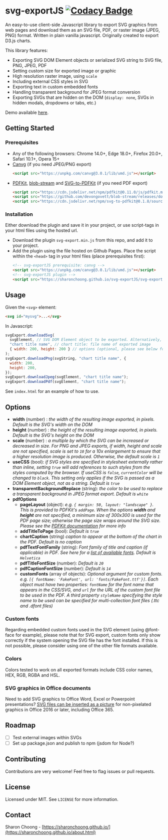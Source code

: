 # svg-exportJS [![Codacy Badge](https://api.codacy.com/project/badge/Grade/a2677830f9d2432d8061a8151e03fd23)](https://app.codacy.com/gh/sharonchoong/svg-exportJS?utm_source=github.com&utm_medium=referral&utm_content=sharonchoong/svg-exportJS&utm_campaign=Badge_Grade)

An easy-to-use client-side Javascript library to export SVG graphics from web pages and download them as an SVG file, PDF, or raster image (JPEG, PNG) format. Written in plain vanilla javascript. Originally created to export D3.js charts.

This library features:

- Exporting SVG DOM Element objects or serialized SVG string to SVG file, PNG, JPEG, PDF
- Setting custom size for exported image or graphic
- High resolution raster image, using `scale`
- Including external CSS styles in SVG
- Exporting text in custom embedded fonts
- Handling transparent background for JPEG format conversion
- Exporting SVGs that are hidden on the DOM (`display: none`, SVGs in hidden modals, dropdowns or tabs, etc.) 

Demo available [here](https://sharonchoong.github.io/svg-exportJS/index.html).

## Getting Started

### Prerequisites

- Any of the following browsers: Chrome 14.0+, Edge 18.0+, Firefox 20.0+, Safari 10.1+, Opera 15+
- [Canvg](https://github.com/canvg/canvg) (if you need JPEG/PNG export)
  ```html
  <script src="https://unpkg.com/canvg@3.0.1/lib/umd.js"></script>
  ```
- [PDFKit](https://github.com/foliojs/pdfkit), [blob-stream](https://github.com/devongovett/blob-stream) and [SVG-to-PDFKit](https://github.com/alafr/SVG-to-PDFKit) (if you need PDF export)
  ```html
  <script src="https://cdn.jsdelivr.net/npm/pdfkit@0.11.0/js/pdfkit.min.js"></script>
  <script src="https://github.com/devongovett/blob-stream/releases/download/v0.1.3/blob-stream.js"></script>
  <script src="https://cdn.jsdelivr.net/npm/svg-to-pdfkit@0.1.8/source.min.js"></script>
  ```

### Installation

Either download the plugin and save it in your project, or use script-tags in your html files using the hosted url.

- Download the plugin `svg-export.min.js` from this repo, and add it to your project.
- Add the plugin using the file hosted on Github Pages. Place the script within the `<head>` tag in your html files (place prerequisites first):
  ```html
  <!-- svg-exportJS prerequisite: canvg -->
  <script src="https://unpkg.com/canvg@3.0.1/lib/umd.js"></script>
  <!-- svg-exportJS plugin -->
  <script src="https://sharonchoong.github.io/svg-exportJS/svg-export.min.js"></script>
  ```

## Usage

Given the `<svg>` element:

```html
<svg id="mysvg">...</svg>
```

In Javascript:

```javascript
svgExport.downloadSvg(
  svgElement, // SVG DOM Element object to be exported. Alternatively, a string of the serialized SVG can be passed
  "chart title name", // chart title: file name of exported image
  { width: 200, height: 200 } // options (optional, please see below for a list of option properties)
);
svgExport.downloadPng(svgString, "chart title name", {
  width: 200,
  height: 200,
});
svgExport.downloadJpeg(svgElement, "chart title name");
svgExport.downloadPdf(svgElement, "chart title name");
```

See `index.html` for an example of how to use.

## Options

- **width** (number) : _the width of the resulting image exported, in pixels. Default is the SVG's width on the DOM_
- **height** (number) : _the height of the resulting image exported, in pixels. Default is the SVG's height on the DOM_
- **scale** (number) : _a multiple by which the SVG can be increased or decreased in size. For PNG and JPEG exports, if width, height and scale are not specified, scale is set to `10` for a 10x enlargement to ensure that a higher resolution image is produced. Otherwise, the default scale is `1`_
- **useCSS** (bool): _if SVG styles are specified in stylesheet externally rather than inline, setting `true` will add references to such styles from the styles computed by the browser. If useCSS is `false`, `currentColor` will be changed to `black`. This setting only applies if the SVG is passed as a DOM Element object, not as a string. Default is `true`_
- **transparentBackgroundReplace** (string): _the color to be used to replace a transparent background in JPEG format export. Default is `white`_
- **pdfOptions**
  - **pageLayout** (object): _e.g. `{ margin: 50, layout: "landscape" }`. This is provided to PDFKit's `addPage`. When the options **width** and **height** are not specified, a minimum size of 300x300 is used for the PDF page size; otherwise the page size wraps around the SVG size. Please see the [PDFKit documentation](https://pdfkit.org/docs/getting_started.html#adding_pages) for more info_
  - **addTitleToPage** (bool): _Default is `true`_
  - **chartCaption** (string) _caption to appear at the bottom of the chart in the PDF. Default is no caption_
  - **pdfTextFontFamily** (string): _Font family of title and caption (if applicable) in PDF. See here for a [list of available fonts](http://pdfkit.org/docs/text.html#fonts). Default is `Helvetica`_
  - **pdfTitleFontSize** (number): _Default is `20`_
  - **pdfCaptionFontSize** (number): _Default is `14`_
  - **customFonts** (array of objects): _Optional argument for custom fonts. e.g. `[{ fontName: 'FakeFont', url: 'fonts/FakeFont.ttf'}]`. Each object must have two properties: `fontName` for the font name that appears in the CSS/SVG, and `url` for the URL of the custom font file to be used in the PDF. A third property `styleName` specifying the style name to be used can be specified for multi-collection font files (.ttc and .dfont files)_

### Custom fonts

Regarding embedded custom fonts used in the SVG element (using @font-face for example), please note that for SVG export, custom fonts only show correctly if the system opening the SVG file has the font installed. If this is not possible, please consider using one of the other file formats available.

### Colors

Colors tested to work on all exported formats include CSS color names, HEX, RGB, RGBA and HSL.

### SVG graphics in Office documents

Need to add SVG graphics to Office Word, Excel or Powerpoint presentations? [SVG files can be inserted as a picture](https://support.microsoft.com/en-us/office/edit-svg-images-in-microsoft-office-365-69f29d39-194a-4072-8c35-dbe5e7ea528c) for non-pixelated graphics in Office 2016 or later, including Office 365.

## Roadmap

- [ ] Test external images within SVGs
- [ ] Set up package.json and publish to npm (jsdom for Node?)

## Contributing

Contributions are very welcome! Feel free to flag issues or pull requests.

## License

Licensed under MIT. See `LICENSE` for more information.

## Contact

Sharon Choong - [https://sharonchoong.github.io/](https://sharonchoong.github.io/about.html)
